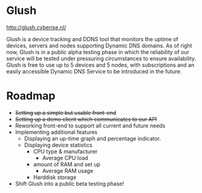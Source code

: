 # Glush

http://glush.cyberise.nl/

Glush is a device tracking and DDNS tool that monitors the uptime of devices, servers and nodes supporting Dynamic DNS domains.
As of right now, Glush is in a public alpha testing phase in which the reliability of our service will be tested under pressuring circumstances to ensure availability.
Glush is free to use up to 5 devices and 5 nodes, with subscriptions and an easily accessible Dynamic DNS Service to be introduced in the future.

# Roadmap
- ~~Setting up a simple but usable front-end~~
- ~~Setting up a demo client which communicates to our API~~
- Reworking front-end to support all current and future needs
- Implementing additional features
  - Displaying an up-time graph and percentage indicator.
  - Displaying device statistics
    - CPU type & manufacturer
      - Average CPU load
    - amount of RAM and set up
      - Average RAM usage
    - Harddisk storage
 - Shift Glush into a public beta testing phase!

